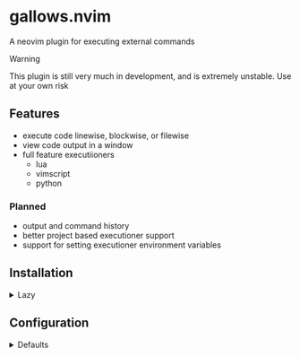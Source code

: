 # gallows.nvim

A neovim plugin for executing external commands

> [!WARNING]
> This plugin is still very much in development, and is extremely unstable.
> Use at your own risk

## Features

* execute code linewise, blockwise, or filewise
* view code output in a window
* full feature executiioners
    * lua
    * vimscript
    * python

### Planned

* output and command history
* better project based executioner support
* support for setting executioner environment variables

## Installation

<details><summary>Lazy</summary>


```lua
{
    "jpappel/gallow.nvim",
    opts = {}
}
```

</details>

## Configuration

<details>
<summary>Defaults</summary>

```lua
{
    -- Only allow executioners which implement all execution modes to be registered
    strict_register = true,

    exec_opts = {
        -- Save the last executed command
        save_command = false
    }

    executioners = {
        -- execute lua code using nvim's integrated version of lua
        lua = ... ,
        -- execute python using the current python provider
        -- see ":checkhealth python" for more info
        python = ... ,
        -- execute vimscript
        vim = ... ,
    },

    -- Window settings for the Gallows window
    --- @type vim.api.keyset.win_config
    window_opts = ...
}
```

</details>
